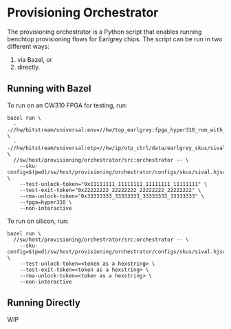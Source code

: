 # Provisioning Orchestrator

The provisioning orchestrator is a Python script that enables running benchtop
provisioning flows for Earlgrey chips. The script can be run in two different
ways:
1. via Bazel, or
2. directly.

## Running with Bazel

To run on an CW310 FPGA for testing, run:
```
bazel run \
  --//hw/bitstream/universal:env=//hw/top_earlgrey:fpga_hyper310_rom_with_fake_keys \
  --//hw/bitstream/universal:otp=//hw/ip/otp_ctrl/data/earlgrey_skus/sival:otp_img_test_unlocked0_manuf_empty \
  //sw/host/provisioning/orchestrator/src:orchestrator -- \
    --sku-config=$(pwd)/sw/host/provisioning/orchestrator/configs/skus/sival.hjson \
    --test-unlock-token="0x11111111_11111111_11111111_11111111" \
    --test-exit-token="0x22222222_22222222_22222222_22222222" \
    --rma-unlock-token="0x33333333_33333333_33333333_33333333" \
    --fpga=hyper310 \
    --non-interactive
```

To run on silicon, run:
```
bazel run \
  //sw/host/provisioning/orchestrator/src:orchestrator -- \
    --sku-config=$(pwd)/sw/host/provisioning/orchestrator/configs/skus/sival.hjson \
    --test-unlock-token=<token as a hexstring> \
    --test-exit-token=<token as a hexstring> \
    --rma-unlock-token=<token as a hexstring> \
    --non-interactive
```

## Running Directly

WIP
